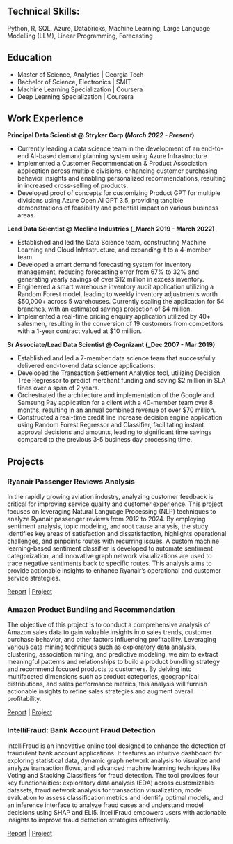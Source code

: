 ## Technical Skills: 
Python, R, SQL, Azure, Databricks, Machine Learning, Large Language Modelling (LLM), Linear Programming, Forecasting

## Education							       		
- Master of Science, Analytics	    | Georgia Tech			        		
- Bachelor of Science, Electronics  | SMIT
- Machine Learning Specialization   | Coursera
- Deep Learning Specialization      | Coursera

## Work Experience
**Principal Data Scientist @ Stryker Corp (_March 2022 - Present_)**
 - Currently leading a data science team in the development of an end-to-end AI-based demand planning system using Azure Infrastructure.
 - Implemented a Customer Recommendation \& Product Association application across multiple divisions, enhancing customer purchasing behavior insights and enabling personalized recommendations, resulting in increased cross-selling of products.
 - Developed proof of concepts for customizing Product GPT for multiple divisions using Azure Open AI GPT 3.5, providing tangible demonstrations of feasibility and potential impact on various business areas.

**Lead Data Scientist @ Medline Industries (_March 2019 - March 2022)**
 - Established and led the Data Science team, constructing Machine Learning and Cloud Infrastructure, and expanding it to a 4-member team.
 - Developed a smart demand forecasting system for inventory management, reducing forecasting error from 67\% to 32\% and generating yearly savings of over \$12 million in excess inventory.
 - Engineered a smart warehouse inventory audit application utilizing a Random Forest model, leading to weekly inventory adjustments worth \$50,000+ across 5 warehouses. Currently scaling the application for 54 branches, with an estimated savings projection of \$4 million.
 - Implemented a real-time pricing enquiry application utilized by 40+ salesmen, resulting in the conversion of 19 customers from competitors with a 1-year contract valued at \$10 million.

**Sr Associate/Lead Data Scientist @ Cognizant (_Dec 2007 - Mar 2019)**
 - Established and led a 7-member data science team that successfully delivered end-to-end data science applications.
 - Developed the Transaction Settlement Analytics tool, utilizing Decision Tree Regressor to predict merchant funding and saving \$2 million in SLA fines over a span of 2 years.
 - Orchestrated the architecture and implementation of the Google and Samsung Pay application for a client with a 40-member team over 8 months, resulting in an annual combined revenue of over \$70 million.
 - Constructed a real-time credit line increase decision engine application using Random Forest Regressor and Classifier, facilitating instant approval decisions and amounts, leading to significant time savings compared to the previous 3-5 business day processing time.

## Projects
### Ryanair Passenger Reviews Analysis

In the rapidly growing aviation industry, analyzing customer feedback is critical for improving service quality and customer experience. This project focuses on leveraging Natural Language Processing (NLP) techniques to analyze Ryanair passenger reviews from 2012 to 2024. By employing sentiment analysis, topic modeling, and root cause analysis, the study identifies key areas of satisfaction and dissatisfaction, highlights operational challenges, and pinpoints routes with recurring issues. A custom machine learning-based sentiment classifier is developed to automate sentiment categorization, and innovative graph network visualizations are used to trace negative sentiments back to specific routes. This analysis aims to provide actionable insights to enhance Ryanair’s operational and customer service strategies.

[Report](https://github.com/jbanerje/jbanerje.github.io/blob/master/projects/Ryain_Air_Passenger_Review/report_and_presentatation/Term_Project_114.pdf) | [Project](https://github.com/jbanerje/jbanerje.github.io/tree/master/projects/Ryain_Air_Passenger_Review)

### Amazon Product Bundling and Recommendation

The objective of this project is to conduct a comprehensive analysis of Amazon sales data to gain valuable insights into sales trends, customer purchase behavior, and other factors influencing profitability. Leveraging various data mining techniques such as exploratory data analysis, clustering, association mining, and predictive modeling, we aim to extract meaningful patterns and relationships to build a product bundling strategy and recommend focused products to customers. By delving into multifaceted dimensions such as product categories, geographical distributions, and sales performance metrics, this analysis will furnish actionable insights to refine sales strategies and augment overall profitability.

[Report](https://github.com/jbanerje/jbanerje.github.io/blob/master/projects/Amazon_Product_Bundling/report_and_presentatation/ISYE_7406_DSML_Project_Group_115_Final_Report.pdf) | [Project](https://github.com/jbanerje/jbanerje.github.io/tree/master/projects/Amazon_Product_Bundling)

### IntelliFraud: Bank Account Fraud Detection

IntelliFraud is an innovative online tool designed to enhance the detection of fraudulent bank account applications. It features an intuitive dashboard for exploring statistical data, dynamic graph network analysis to visualize and analyze transaction flows, and advanced machine learning techniques like Voting and Stacking Classifiers for fraud detection. The tool provides four key functionalities: exploratory data analysis (EDA) across customizable datasets, fraud network analysis for transaction visualization, model evaluation to assess classification metrics and identify optimal models, and an inference interface to analyze fraud cases and understand model decisions using SHAP and ELI5. IntelliFraud empowers users with actionable insights to improve fraud detection strategies effectively.

[Report](https://github.com/jbanerje/jbanerje.github.io/blob/master/projects/Intellifraud_Bank_Account_Fraud_Detection/final_submission_docs/team028report.pdf) | [Project](https://github.com/jbanerje/jbanerje.github.io/tree/master/projects/Intellifraud_Bank_Account_Fraud_Detection)
